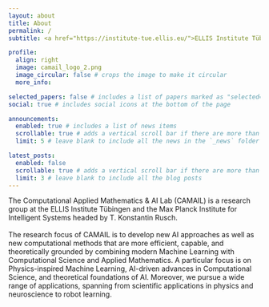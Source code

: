 ```yaml
---
layout: about
title: About
permalink: /
subtitle: <a href="https://institute-tue.ellis.eu/">ELLIS Institute Tübingen</a></strong> and <strong> <a href="https://is.mpg.de/">Max Planck Institute for Intelligent Systems</a>

profile:
  align: right
  image: camail_logo_2.png
  image_circular: false # crops the image to make it circular
  more_info: 

selected_papers: false # includes a list of papers marked as "selected={true}"
social: true # includes social icons at the bottom of the page

announcements:
  enabled: true # includes a list of news items
  scrollable: true # adds a vertical scroll bar if there are more than 3 news items
  limit: 5 # leave blank to include all the news in the `_news` folder

latest_posts:
  enabled: false
  scrollable: true # adds a vertical scroll bar if there are more than 3 new posts items
  limit: 3 # leave blank to include all the blog posts
---
```


The Computational Applied Mathematics & AI Lab (CAMAIL) is a research group at the ELLIS Institute Tübingen and the Max Planck Institute for Intelligent Systems headed by T. Konstantin Rusch.
<br>
<br>
The research focus of CAMAIL is to develop new AI approaches as well as new computational methods that are more efficient, capable, and theoretically grounded by combining modern Machine Learning with Computational Science and Applied Mathematics. A particular focus is on Physics-inspired Machine Learning, AI-driven advances in Computational Science, and theoretical foundations of AI. Moreover, we pursue a wide range of applications, spanning from scientific applications in physics and neuroscience to robot learning. 